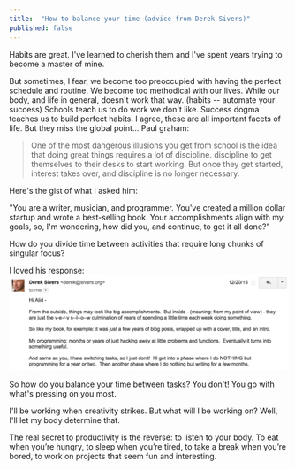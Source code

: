 ```yaml
---
title:  "How to balance your time (advice from Derek Sivers)"
published: false
--- 
```


Habits are great. I've learned to cherish them and I've spent years trying to become a master of mine.  

But sometimes, I fear, we become too preoccupied with having the perfect schedule and routine. We become too methodical with our lives. While our body, and life in general, doesn't work that way. 
(habits -- automate your success)
Schools teach us to do work we don't like. Success dogma teaches us to build perfect habits. I agree, these are all important facets of life. But they miss the global point...
Paul graham: 
>One of the most dangerous illusions you get from school is the idea that doing great things requires a lot of discipline.
>discipline to get themselves to their desks to start working. But once they get started, interest takes over, and discipline is no longer necessary.

Here's the gist of what I asked him: 

"You are a writer, musician, and programmer. You've created a million dollar startup and wrote a best-selling book. Your accomplishments align with my goals, so, I'm wondering, how did you, and continue, to get it all done?"

How do you divide time between activities that require long chunks of singular focus? 

I loved his response: 
![](/img/sivers-email-balance.png)

So how do you balance your time between tasks? You don't! You go with what's pressing on you most. 



I'll be working when creativity strikes. But what will I be working on? Well, I'll let my body determine that. 


The real secret to productivity is the reverse: to listen to your body. To eat when you’re hungry, to sleep when you’re tired, to take a break when you’re bored, to work on projects that seem fun and interesting.



